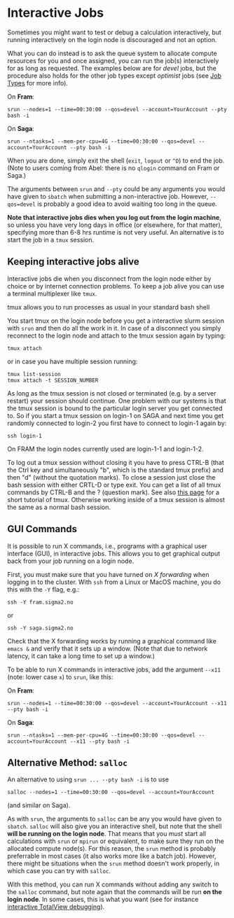 # Interactive Jobs

Sometimes you might want to test or debug a calculation interactively,
but running interactively on the login node is discouraged and not an
option.

What you can do instead is to ask the queue system to allocate compute
resources for you and once assigned, you can run the job(s)
interactively for as long as requested.  The examples below are for
_devel_ jobs, but the procedure also holds for the other job types
except _optimist_ jobs (see [Job Types](job_types.md) for more info).

On **Fram**:

    srun --nodes=1 --time=00:30:00 --qos=devel --account=YourAccount --pty bash -i

On **Saga**:

    srun --ntasks=1 --mem-per-cpu=4G --time=00:30:00 --qos=devel --account=YourAccount --pty bash -i

When you are done, simply exit the shell (`exit`, `logout` or `^D`) to
end the job.  (Note to users coming from Abel: there is no `qlogin`
command on Fram or Saga.)

The arguments between `srun` and `--pty` could be any arguments you
would have given to `sbatch` when submitting a non-interactive
job. However, `--qos=devel` is probably a good idea to avoid waiting
too long in the queue.

**Note that interactive jobs dies when you log out from the login
machine**, so unless you have very long days in office (or elsewhere,
for that matter), specifying more than 6-8 hrs runtime is not very
useful. An alternative is to start the job in a `tmux` session.

## Keeping interactive jobs alive

Interactive jobs die when you disconnect from the login node either by
choice or by internet connection problems. To keep a job alive you can
use a terminal multiplexer like `tmux`.

tmux allows you to run processes as usual in your standard bash shell

You start tmux on the login node before you get a interactive slurm
session with `srun` and then do all the work in it. In case of a
disconnect you simply reconnect to the login node and attach to the tmux
session again by typing:

    tmux attach

or in case you have multiple session running:

    tmux list-session
    tmux attach -t SESSION_NUMBER

As long as the tmux session is not closed or terminated (e.g. by a
server restart) your session should continue. One problem with our
systems is that the tmux session is bound to the particular login server
you get connected to. So if you start a tmux session on login-1 on SAGA
and next time you get randomly connected to login-2 you first have to
connect to login-1 again by:

    ssh login-1

On FRAM the login nodes currently used are login-1-1 and login-1-2.

To log out a tmux session without closing it you have to press CTRL-B
(that the Ctrl key and simultaneously "b", which is the standard tmux
prefix) and then "d" (without the quotation marks). To close a session
just close the bash session with either CRTL-D or type exit. You can get
a list of all tmux commands by CTRL-B and the ? (question mark). See
also [this
page](https://www.hamvocke.com/blog/a-quick-and-easy-guide-to-tmux/) for
a short tutorial of tmux. Otherwise working inside of a tmux session is
almost the same as a normal bash session.

## GUI Commands

It is possible to run X commands, i.e., programs with a graphical user
interface (GUI), in interactive jobs. This allows you to get graphical output
back from your job running on a login node.

First, you must make sure that you have turned on *X forwarding* when logging
in to the cluster.  With `ssh` from a Linux or MacOS machine, you do this with
the `-Y` flag, e.g.:

    ssh -Y fram.sigma2.no

or

    ssh -Y saga.sigma2.no

Check that the X forwarding works by running a graphical command like `emacs &`
and verify that it sets up a window.  (Note that due to network latency, it
can take a long time to set up a window.)

To be able to run X commands in interactive jobs, add the argument `--x11`
(note: lower case `x`) to `srun`, like this:

On **Fram**:

    srun --nodes=1 --time=00:30:00 --qos=devel --account=YourAccount --x11 --pty bash -i

On **Saga**:

    srun --ntasks=1 --mem-per-cpu=4G --time=00:30:00 --qos=devel --account=YourAccount --x11 --pty bash -i

## Alternative Method: `salloc`

An alternative to using `srun ... --pty bash -i` is to use

    salloc --nodes=1 --time=00:30:00 --qos=devel --account=YourAccount

(and similar on Saga).

As with `srun`, the arguments to `salloc` can be any you would have
given to `sbatch`.  `salloc` will also give you an interactive shell, but note
that the shell **will be running on the login node**.  That means that you
*must* start all calculations with `srun` or `mpirun` or equivalent, to make
sure they run on the allocated compute node(s).  For this reason, the `srun`
method is probably preferrable in most cases (it also works more like a batch
job).  However, there might be situations when the `srun` method doesn't work
properly, in which case you can try with `salloc`.

With this method, you can run X commands without adding any switch to the
`salloc` command, but note again that the commands will be run **on the login
node**.  In some cases, this is what you want (see for instance
[interactive TotalView debugging](../development/debugging.md#debugging-interactive)).
